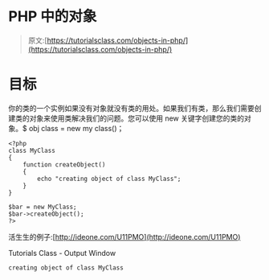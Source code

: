 # PHP 中的对象

> 原文:[https://tutorialsclass.com/objects-in-php/](https://tutorialsclass.com/objects-in-php/)

# 目标

你的类的一个实例如果没有对象就没有类的用处。如果我们有类，那么我们需要创建类的对象来使用类解决我们的问题。您可以使用 new 关键字创建您的类的对象。$ obj class = new my class()；

```
<?php
class MyClass
{
    function createObject()
    {
        echo "creating object of class MyClass"; 
    }
}

$bar = new MyClass;
$bar->createObject();
?>
```

活生生的例子:[http://ideone.com/U11PMO](http://ideone.com/U11PMO)

Tutorials Class - Output Window

```
creating object of class MyClass
```